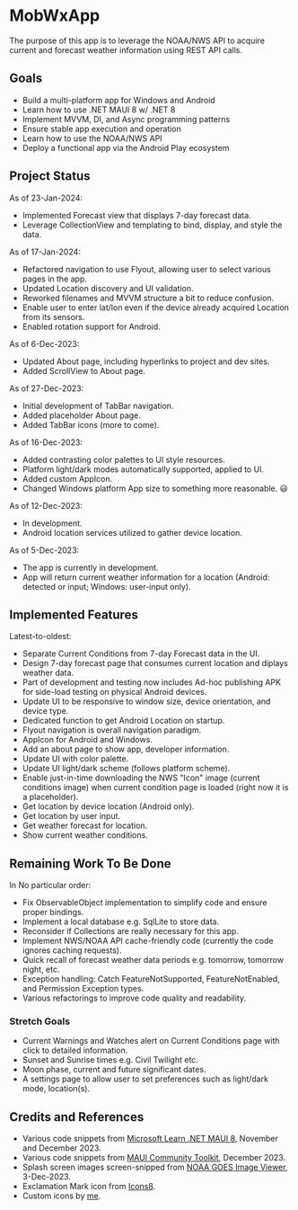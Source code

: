 # MobWxApp

The purpose of this app is to leverage the NOAA/NWS API to acquire current and forecast weather information using REST API calls.

## Goals

- Build a multi-platform app for Windows and Android
- Learn how to use .NET MAUI 8 w/ .NET 8
- Implement MVVM, DI, and Async programming patterns
- Ensure stable app execution and operation
- Learn how to use the NOAA/NWS API
- Deploy a functional app via the Android Play ecosystem

## Project Status

As of 23-Jan-2024:

- Implemented Forecast view that displays 7-day forecast data.
- Leverage CollectionView and templating to bind, display, and style the data.

As of 17-Jan-2024:

- Refactored navigation to use Flyout, allowing user to select various pages in the app.
- Updated Location discovery and UI validation.
- Reworked filenames and MVVM structure a bit to reduce confusion.
- Enable user to enter lat/lon even if the device already acquired Location from its sensors.
- Enabled rotation support for Android.

As of 6-Dec-2023:

- Updated About page, including hyperlinks to project and dev sites.
- Added ScrollView to About page.

As of 27-Dec-2023:

- Initial development of TabBar navigation.
- Added placeholder About page.
- Added TabBar icons (more to come).

As of 16-Dec-2023:

- Added contrasting color palettes to UI style resources.
- Platform light/dark modes automatically supported, applied to UI.
- Added custom AppIcon.
- Changed Windows platform App size to something more reasonable. :smiley:

As of 12-Dec-2023:

- In development.
- Android location services utilized to gather device location.

As of 5-Dec-2023:

- The app is currently in development.
- App will return current weather information for a location (Android: detected or input; Windows: user-input only).

## Implemented Features

Latest-to-oldest:

- Separate Current Conditions from 7-day Forecast data in the UI.
- Design 7-day forecast page that consumes current location and diplays weather data.
- Part of development and testing now includes Ad-hoc publishing APK for side-load testing on physical Android devices.
- Update UI to be responsive to window size, device orientation, and device type.
- Dedicated function to get Android Location on startup.
- Flyout navigation is overall navigation paradigm.
- AppIcon for Android and Windows.
- Add an about page to show app, developer information.
- Update UI with color palette.
- Update UI light/dark scheme (follows platform scheme).
- Enable just-in-time downloading the NWS "Icon" image (current conditions image) when current condition page is loaded (right now it is a placeholder).
- Get location by device location (Android only).
- Get location by user input.
- Get weather forecast for location.
- Show current weather conditions.

## Remaining Work To Be Done

In No particular order:

- Fix ObservableObject implementation to simplify code and ensure proper bindings.
- Implement a local database e.g. SqlLite to store data.
- Reconsider if Collections are really necessary for this app.
- Implement NWS/NOAA API cache-friendly code (currently the code ignores caching requests).
- Quick recall of forecast weather data periods e.g. tomorrow, tomorrow night, etc.
- Exception handling: Catch FeatureNotSupported, FeatureNotEnabled, and Permission Exception types.
- Various refactorings to improve code quality and readability.

### Stretch Goals

- Current Warnings and Watches alert on Current Conditions page with click to detailed information.
- Sunset and Sunrise times e.g. Civil Twilight etc.
- Moon phase, current and future significant dates.
- A settings page to allow user to set preferences such as light/dark mode, location(s).

## Credits and References

- Various code snippets from [Microsoft Learn .NET MAUI 8](https://learn.microsoft.com/en-us/dotnet/maui), November and December 2023.
- Various code snippets from [MAUI Community Toolkit](https://github.com/CommunityToolkit/Maui), December 2023.
- Splash screen images screen-snipped from [NOAA GOES Image Viewer](https://www.star.nesdis.noaa.gov/GOES/index.php), 3-Dec-2023.
- Exclamation Mark icon from [Icons8](https://icons8.com/icon/j1rPetruM5Fl/exclamation-mark).
- Custom icons by [me](https://github.com/nojronatron).
